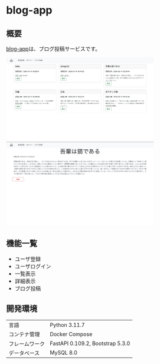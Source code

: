 # blog-app

## 概要
[blog-app](https://u3mmwdfqd2.ap-northeast-1.awsapprunner.com)は、ブログ投稿サービスです。

<img src="images/home.png" width="400" />

<img src="images/detail.png" width="400" />

## 機能一覧
- ユーザ登録
- ユーザログイン
- 一覧表示
- 詳細表示
- ブログ投稿

## 開発環境
<table>
  <tr>
    <td>言語</td>
    <td>Python 3.11.7</td>
  </tr>
  <tr>
    <td>コンテナ管理</td>
    <td>Docker Compose</td>
  </tr>
  <tr>
    <td>フレームワーク</td>
    <td>FastAPI 0.109.2, Bootstrap 5.3.0</td>
  </tr>
  <tr>
    <td>データベース</td>
    <td>MySQL 8.0</td>
  </tr>
</table>
